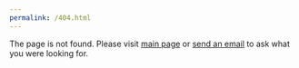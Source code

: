 ```yaml
---
permalink: /404.html
---
```


The page is not found. Please visit [main page](https://www.serdarbalci.com/) or [send an email](mailto:serdarbalci@serdarbalci.com) to ask what you were looking for.